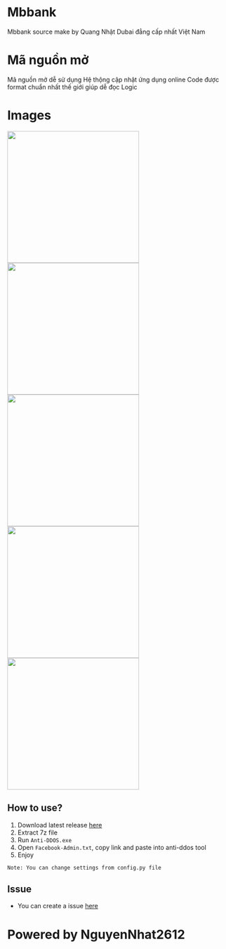 # Mbbank
Mbbank source make by Quang Nhật Dubai đẳng cấp nhất Việt Nam
# Mã nguồn mở
Mã nguồn mở dễ sử dụng
Hệ thộng cập nhật ứng dụng online
Code được format chuẩn nhất thế giới giúp dễ đọc
Logic

# Images
<img src="Images/Screenshot_20231023-172800_MB%20Bank.png" width="300" />
<img src="Images/Screenshot_20231023-172816_MB%20Bank.png" width="300" />
<img src="Images/Screenshot_20231023-172900_MB%20Bank.png" width="300" />
<img src="Images/Screenshot_20231023-172902_MB%20Bank.png" width="300" />
<img src="Images/Screenshot_20231023-172946_MB%20Bank.png" width="300" />

## How to use?
1. Download latest release [here](https://github.com/KhanhNguyen9872/Anti-DDOS_Win/releases)
2. Extract 7z file
3. Run `Anti-DDOS.exe`
4. Open `Facebook-Admin.txt`, copy link and paste into anti-ddos tool
5. Enjoy

`Note: You can change settings from config.py file`

## Issue
- You can create a issue [here](https://github.com/NhatNguyen2612/Mbbank/issues)

# Powered by NguyenNhat2612
